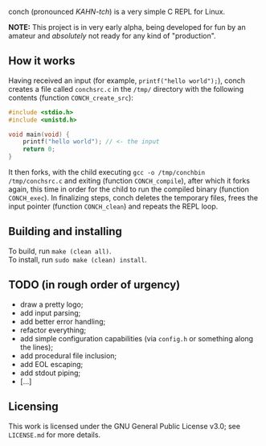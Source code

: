 сonch (pronounced *KAHN-tch*) is a very simple C REPL for Linux.

**NOTE:** This project is in very early alpha, being developed for fun by an amateur and _absolutely_ not ready for any kind of "production".

## How it works

Having received an input (for example, ```printf("hello world");```), conch creates a file called ```conchsrc.c``` in the ```/tmp/``` directory with the following contents (function ```CONCH_create_src```):

```c
#include <stdio.h>
#include <unistd.h>

void main(void) {
    printf("hello world"); // <- the input
    return 0;
}
```

It then forks, with the child executing ```gcc -o /tmp/conchbin /tmp/conchsrc.c``` and exiting (function ```CONCH_compile```), after which it forks again, this time in order for the child to run the compiled binary (function ```CONCH_exec```). In finalizing steps, conch deletes the temporary files, frees the input pointer (function ```CONCH_clean```) and repeats the REPL loop.  

## Building and installing

To build, run ```make (clean all)```.  
To install, run ```sudo make (clean) install```.

## TODO (in rough order of urgency)

* draw a pretty logo;
* add input parsing;
* add better error handling;
* refactor everything;
* add simple configuration capabilities (via ```config.h``` or something along the lines);
* add procedural file inclusion;
* add EOL escaping;
* add stdout piping;
* [...]

## Licensing

This work is licensed under the GNU General Public License v3.0; see ```LICENSE.md``` for more details.
